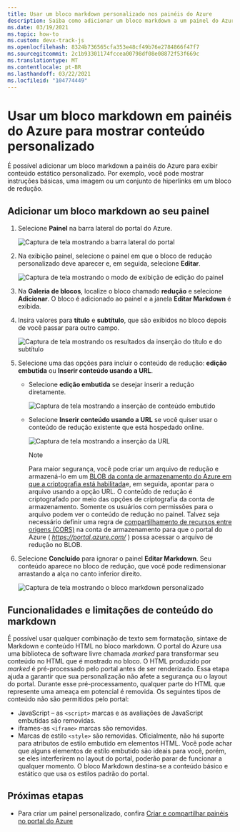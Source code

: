 ```yaml
---
title: Usar um bloco markdown personalizado nos painéis do Azure
description: Saiba como adicionar um bloco markdown a um painel do Azure para exibir conteúdo estático
ms.date: 03/19/2021
ms.topic: how-to
ms.custom: devx-track-js
ms.openlocfilehash: 8324b736565cfa353e48cf49b76e2784866f47f7
ms.sourcegitcommit: 2c1b93301174fccea00798df08e08872f53f669c
ms.translationtype: MT
ms.contentlocale: pt-BR
ms.lasthandoff: 03/22/2021
ms.locfileid: "104774449"
---
```

# <a name="use-a-markdown-tile-on-azure-dashboards-to-show-custom-content"></a>Usar um bloco markdown em painéis do Azure para mostrar conteúdo personalizado

É possível adicionar um bloco markdown a painéis do Azure para exibir conteúdo estático personalizado. Por exemplo, você pode mostrar instruções básicas, uma imagem ou um conjunto de hiperlinks em um bloco de redução.

## <a name="add-a-markdown-tile-to-your-dashboard"></a>Adicionar um bloco markdown ao seu painel

1. Selecione **Painel** na barra lateral do portal do Azure.

   ![Captura de tela mostrando a barra lateral do portal](./media/azure-portal-markdown-tile/azure-portal-nav.png)

1. Na exibição painel, selecione o painel em que o bloco de redução personalizado deve aparecer e, em seguida, selecione **Editar**.

   ![Captura de tela mostrando o modo de exibição de edição do painel](./media/azure-portal-markdown-tile/azure-portal-dashboard-edit.png)

1. Na **Galeria de blocos**, localize o bloco chamado **redução** e selecione **Adicionar**. O bloco é adicionado ao painel e a janela **Editar Markdown** é exibida.

1. Insira valores para **título** e **subtítulo**, que são exibidos no bloco depois de você passar para outro campo.

   ![Captura de tela mostrando os resultados da inserção do título e do subtítulo](./media/azure-portal-markdown-tile/azure-portal-dashboard-enter-title.png)

1. Selecione uma das opções para incluir o conteúdo de redução: **edição embutida** ou **Inserir conteúdo usando a URL**.

   - Selecione **edição embutida** se desejar inserir a redução diretamente.

      ![Captura de tela mostrando a inserção de conteúdo embutido](./media/azure-portal-markdown-tile/azure-portal-dashboard-markdown-inline-content.png)

   - Selecione **Inserir conteúdo usando a URL** se você quiser usar o conteúdo de redução existente que está hospedado online.

      ![Captura de tela mostrando a inserção da URL](./media/azure-portal-markdown-tile/azure-portal-dashboard-markdown-url.png)

      > [!NOTE]
      > Para maior segurança, você pode criar um arquivo de redução e armazená-lo em um [BLOB da conta de armazenamento do Azure em que a criptografia está habilitada](../storage/common/storage-service-encryption.md)e, em seguida, apontar para o arquivo usando a opção URL. O conteúdo de redução é criptografado por meio das opções de criptografia da conta de armazenamento. Somente os usuários com permissões para o arquivo podem ver o conteúdo de redução no painel. Talvez seja necessário definir uma regra de [compartilhamento de recursos entre origens (CORS)](/rest/api/storageservices/cross-origin-resource-sharing--cors--support-for-the-azure-storage-services) na conta de armazenamento para que o portal do Azure ( _https://portal.azure.com/_ ) possa acessar o arquivo de redução no BLOB.

1. Selecione **Concluído** para ignorar o painel **Editar Markdown**. Seu conteúdo aparece no bloco de redução, que você pode redimensionar arrastando a alça no canto inferior direito.

   ![Captura de tela mostrando o bloco markdown personalizado](./media/azure-portal-markdown-tile/azure-portal-custom-markdown-tile.png)

## <a name="markdown-content-capabilities-and-limitations"></a>Funcionalidades e limitações de conteúdo do markdown

É possível usar qualquer combinação de texto sem formatação, sintaxe de Markdown e conteúdo HTML no bloco markdown. O portal do Azure usa uma biblioteca de software livre chamada _marked_ para transformar seu conteúdo no HTML que é mostrado no bloco. O HTML produzido por _marked_ é pré-processado pelo portal antes de ser renderizado. Essa etapa ajuda a garantir que sua personalização não afete a segurança ou o layout do portal. Durante esse pré-processamento, qualquer parte do HTML que represente uma ameaça em potencial é removida. Os seguintes tipos de conteúdo não são permitidos pelo portal:

* JavaScript – as `<script>` marcas e as avaliações de JavaScript embutidas são removidas.
* iframes-as `<iframe>` marcas são removidas.
* Marcas de estilo `<style>` são removidas. Oficialmente, não há suporte para atributos de estilo embutido em elementos HTML. Você pode achar que alguns elementos de estilo embutido são ideais para você, porém, se eles interferirem no layout do portal, poderão parar de funcionar a qualquer momento. O bloco Markdown destina-se a conteúdo básico e estático que usa os estilos padrão do portal.

## <a name="next-steps"></a>Próximas etapas

* Para criar um painel personalizado, confira [Criar e compartilhar painéis no portal do Azure](../azure-portal/azure-portal-dashboards.md)
